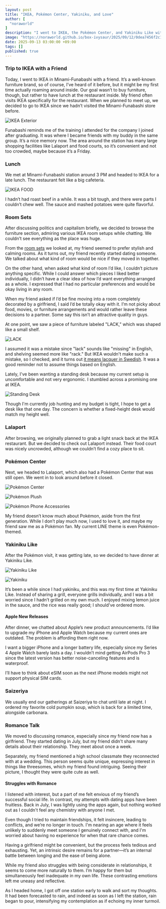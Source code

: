 ```yaml
---
layout: post
title: "IKEA, Pokémon Center, Yakiniku, and Love"
author: [
  "noraworld"
]
description: "I went to IKEA, the Pokémon Center, and Yakiniku Like with a friend. We also talked about romance and shared some inner thoughts."
image: "https://noraworld.github.io/box-ivysaur/2025/09/12/0dea7456f2c1d23b14a310a8cd442976.jpg"
date: 2025-09-13 03:00:00 +09:00
tags: []
published: true
---
```


### Trip to IKEA with a Friend
Today, I went to IKEA in Minami-Funabashi with a friend. It’s a well-known furniture brand, so of course, I’ve heard of it before, but it might be my first time actually roaming around inside. Our goal wasn’t to buy furniture, though, but rather to have lunch at the restaurant inside. My friend often visits IKEA specifically for the restaurant. When we planned to meet up, we decided to go to IKEA since we hadn’t visited the Minami-Funabashi store before.

![IKEA Exterior](https://noraworld.github.io/box-ivysaur/2025/09/12/5514669df4ccf7b64905ce7038b1785f.jpg)

Funabashi reminds me of the training I attended for the company I joined after graduating. It was where I became friends with my buddy in the same group. It’s a nice memory now. The area around the station has many large shopping facilities like Lalaport and food courts, so it’s convenient and not too crowded, maybe because it’s a Friday.

### Lunch
We met at Minami-Funabashi station around 3 PM and headed to IKEA for a late lunch. The restaurant felt like a big cafeteria.

![IKEA FOOD](https://noraworld.github.io/box-ivysaur/2025/09/12/d59c53b037d57734d699803093003540.jpg)

I hadn’t had roast beef in a while. It was a bit tough, and there were parts I couldn’t chew well. The sauce and mashed potatoes were quite flavorful.

### Room Sets
After discussing politics and capitalism briefly, we decided to browse the furniture section, admiring various IKEA room setups while chatting. We couldn’t see everything as the place was huge.

From the [room sets](https://chatgpt.com/share/68c47fad-441c-8004-8a7c-79c497bc6943) we looked at, my friend seemed to prefer stylish and calming rooms. As it turns out, my friend recently started dating someone. We talked about what kind of room would be nice if they moved in together.

On the other hand, when asked what kind of room I’d like, I couldn’t picture anything specific. While I could answer which pieces I liked better individually, I didn’t have a clear idea of how I’d want everything arranged as a whole. I expressed that I had no particular preferences and would be okay living in any room.

When my friend asked if I’d be fine moving into a room completely decorated by a girlfriend, I said I’d be totally okay with it. I’m not picky about food, movies, or furniture arrangements and would rather leave these decisions to a partner. Some say this isn’t an attractive quality in guys.

At one point, we saw a piece of furniture labeled "LACK," which was shaped like a small shelf.

![LACK](https://noraworld.github.io/box-ivysaur/2025/09/12/8c59567761b4572d372537a9b5fb95f9.jpg)

I assumed it was a mistake since "lack" sounds like "missing" in English, and shelving seemed more like "rack." But IKEA wouldn't make such a mistake, so I checked, and it turns out [it means lacquer in Swedish](https://chatgpt.com/share/68c47fa1-a020-8004-8ec8-4b759e355dc1). It was a good reminder not to assume things based on English.

Lately, I've been wanting a standing desk because my current setup is uncomfortable and not very ergonomic. I stumbled across a promising one at IKEA.

![Standing Desk](https://noraworld.github.io/box-ivysaur/2025/09/12/51598f9a68a71b4f1dd8b91b3049ae53.jpg)

Though I'm currently job hunting and my budget is tight, I hope to get a desk like that one day. The concern is whether a fixed-height desk would match my height well.

### Lalaport
After browsing, we originally planned to grab a light snack back at the IKEA restaurant. But we decided to check out Lalaport instead. Their food court was nicely uncrowded, although we couldn’t find a cozy place to sit.

### Pokémon Center
Next, we headed to Lalaport, which also had a Pokémon Center that was still open. We went in to look around before it closed.

![Pokémon Center](https://noraworld.github.io/box-ivysaur/2025/09/12/d62eb6c31d60ac42eb497fd6ceacae9d.jpg)

![Pokémon Plush](https://noraworld.github.io/box-ivysaur/2025/09/12/0dea7456f2c1d23b14a310a8cd442976.jpg)

![Pokémon Phone Accessories](https://noraworld.github.io/box-ivysaur/2025/09/12/294cad9662f40b33bdfccfd2c2ff2b76.jpg)

My friend doesn’t know much about Pokémon, aside from the first generation. While I don’t play much now, I used to love it, and maybe my friend saw me as a Pokémon fan. My current LINE theme is even Pokémon-themed.

### Yakiniku Like
After the Pokémon visit, it was getting late, so we decided to have dinner at Yakiniku Like.

![Yakiniku Like](https://noraworld.github.io/box-ivysaur/2025/09/12/00015c634a15ef3983ae3fac099f9b83.jpg)

![Yakiniku](https://noraworld.github.io/box-ivysaur/2025/09/12/5049755c0e5fac8744acdfb365f6d090.jpg)

It’s been a while since I had yakiniku, and this was my first time at Yakiniku Like. Instead of sharing a grill, everyone grills individually, and I was a bit worried since I hadn’t grilled on my own much. I enjoyed mixing lemon juice in the sauce, and the rice was really good; I should've ordered more.

#### Apple New Releases
After dinner, we chatted about Apple’s new product announcements. I’d like to upgrade my iPhone and Apple Watch because my current ones are outdated. The problem is affording them right now.

I want a bigger iPhone and a longer battery life, especially since my Series 4 Apple Watch barely lasts a day. I wouldn’t mind getting AirPods Pro 3 since the latest version has better noise-canceling features and is waterproof.

I’ll have to think about eSIM soon as the next iPhone models might not support physical SIM cards.

### Saizeriya
We usually end our gatherings at Saizeriya to chat until late at night. I ordered my favorite cold pumpkin soup, which is back for a limited time, alongside carbonara.

### Romance Talk
We moved to discussing romance, especially since my friend now has a girlfriend. They started dating in July, but my friend didn't share many details about their relationship. They meet about once a week.

Separately, my friend mentioned a high school classmate they reconnected with at a wedding. This person seems quite unique, expressing interest in things like threesomes, which my friend found intriguing. Seeing their picture, I thought they were quite cute as well.

#### Struggles with Romance
I listened with interest, but a part of me felt envious of my friend’s successful social life. In contrast, my attempts with dating apps have been fruitless. Back in July, I was lightly using the apps again, but nothing worked out as I couldn't feel any chemistry with anyone I met.

Even though I tried to maintain friendships, it felt insincere, leading to conflicts, and we’re no longer in touch. I'm nearing an age where it feels unlikely to suddenly meet someone I genuinely connect with, and I'm worried about having no experience for when that rare chance comes.

Having a girlfriend might be convenient, but the process feels tedious and exhausting. Yet, an intrinsic desire remains for a partner—it’s an internal battle between longing and the ease of being alone.

While my friend also struggles with being considerate in relationships, it seems to come more naturally to them. I’m happy for them but simultaneously feel inadequate in my own life. These contrasting emotions left me uneasy and reflective.

As I headed home, I got off one station early to walk and sort my thoughts. It had been forecasted to rain, and indeed as soon as I left the station, rain began to pour, intensifying my contemplation as if echoing my inner turmoil.
